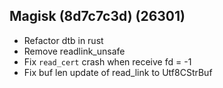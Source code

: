 ## Magisk (8d7c7c3d) (26301)
- Refactor dtb in rust
- Remove readlink_unsafe
- Fix `read_cert` crash when receive fd = -1
- Fix buf len update of read_link to Utf8CStrBuf
